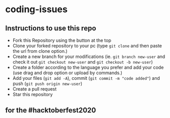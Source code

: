 # coding-issues

## Instructions to use this repo

- Fork this Repository using the button at the top
- Clone your forked repository to your pc (type `git clone` and then paste the url from clone option.)
- Create a new branch for your modifications (ie. `git branch new-user` and check it out `git checkout new-user` and `git checkout -b new-user`)
- Create a folder according to the language you prefer and add your code (use drag and drop option or upload by commands.)
- Add your files (`git add -A`), commit (`git commit -m "code added"`) and push (`git push origin new-user`)
- Create a pull request
- Star this repository

## for the #hacktoberfest2020 
